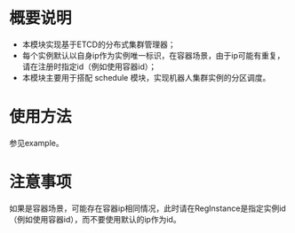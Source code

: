 # 概要说明
* 本模块实现基于ETCD的分布式集群管理器；
* 每个实例默认以自身ip作为实例唯一标识，在容器场景，由于ip可能有重复，请在注册时指定id（例如使用容器id）；
* 本模块主要用于搭配 schedule 模块，实现机器人集群实例的分区调度。

# 使用方法
参见example。

# 注意事项
如果是容器场景，可能存在容器ip相同情况，此时请在RegInstance是指定实例id（例如使用容器id），而不要使用默认的ip作为id。
